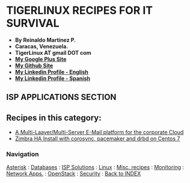 # TIGERLINUX RECIPES FOR IT SURVIVAL

- **By Reinaldo Martínez P.**
- **Caracas, Venezuela.**
- **TigerLinux AT gmail DOT com**
- **[My Google Plus Site](https://plus.google.com/+ReinaldoMartinez)**
- **[My Github Site](https://github.com/tigerlinux)**
- **[My Linkedin Profile - English](https://ve.linkedin.com/in/tigerlinux/en)**
- **[My Linkedin Profile - Spanish](https://ve.linkedin.com/in/tigerlinux/es)**

## ISP APPLICATIONS SECTION


## Recipes in this category:

- [A Multi-Laayer/Multi-Server E-Mail platform for the corporate Cloud](https://github.com/tigerlinux/tigerlinux-extra-recipes/tree/master/recipes/ispapps/multi-layer-multi-server-email-platform)
- [Zimbra HA Install with corosync, pacemaker and drbd on Centos 7](https://github.com/tigerlinux/tigerlinux-extra-recipes/tree/master/recipes/ispapps/zimbra-cluster-centos7)


### Navigation

[Asterisk](/recipes/asterisk) : [Databases](/recipes/databases) : [ISP Solutions](/recipes/ispapps) : [Linux](/recipes/linux) : [Misc. recipes](/recipes/misc) : [Monitoring](/recipes/monitoring) : [Network Apps.](/recipes/networkapps) : [OpenStack](/recipes/openstack) : [Security](/recipes/security) : [Back to INDEX](/)
